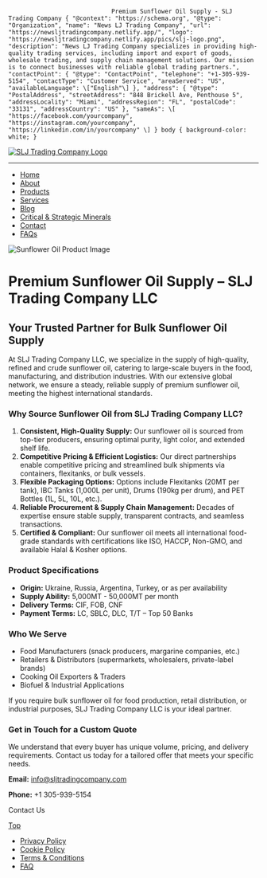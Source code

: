                                  Premium Sunflower Oil Supply - SLJ Trading Company { "@context": "https://schema.org", "@type": "Organization", "name": "News LJ Trading Company", "url": "https://newsljtradingcompany.netlify.app/", "logo": "https://newsljtradingcompany.netlify.app/pics/slj-logo.png", "description": "News LJ Trading Company specializes in providing high-quality trading services, including import and export of goods, wholesale trading, and supply chain management solutions. Our mission is to connect businesses with reliable global trading partners.", "contactPoint": { "@type": "ContactPoint", "telephone": "+1-305-939-5154", "contactType": "Customer Service", "areaServed": "US", "availableLanguage": \["English"\] }, "address": { "@type": "PostalAddress", "streetAddress": "848 Brickell Ave, Penthouse 5", "addressLocality": "Miami", "addressRegion": "FL", "postalCode": "33131", "addressCountry": "US" }, "sameAs": \[ "https://facebook.com/yourcompany", "https://instagram.com/yourcompany", "https://linkedin.com/in/yourcompany" \] } body { background-color: white; }

[![SLJ Trading Company Logo](https://sljtradingcompany.b-cdn.net/pics/slj-logo.png)](index.html)

* * *

*   [Home](index.html)
*   [About](about.html)
*   [Products](products.html)
*   [Services](services.html)
*   [Blog](blog.html)
*   [Critical & Strategic Minerals](critical-strategic-minerals.html)
*   [Contact](contact.html)
*   [FAQs](faq.html)

![Sunflower Oil Product Image](https://sljtradingcompany.b-cdn.net/pics/sunflower-oil.jpg) 

Premium Sunflower Oil Supply – SLJ Trading Company LLC
======================================================

Your Trusted Partner for Bulk Sunflower Oil Supply
--------------------------------------------------

At SLJ Trading Company LLC, we specialize in the supply of high-quality, refined and crude sunflower oil, catering to large-scale buyers in the food, manufacturing, and distribution industries. With our extensive global network, we ensure a steady, reliable supply of premium sunflower oil, meeting the highest international standards.

### Why Source Sunflower Oil from SLJ Trading Company LLC?

1.  **Consistent, High-Quality Supply:** Our sunflower oil is sourced from top-tier producers, ensuring optimal purity, light color, and extended shelf life.
2.  **Competitive Pricing & Efficient Logistics:** Our direct partnerships enable competitive pricing and streamlined bulk shipments via containers, flexitanks, or bulk vessels.
3.  **Flexible Packaging Options:** Options include Flexitanks (20MT per tank), IBC Tanks (1,000L per unit), Drums (190kg per drum), and PET Bottles (1L, 5L, 10L, etc.).
4.  **Reliable Procurement & Supply Chain Management:** Decades of expertise ensure stable supply, transparent contracts, and seamless transactions.
5.  **Certified & Compliant:** Our sunflower oil meets all international food-grade standards with certifications like ISO, HACCP, Non-GMO, and available Halal & Kosher options.

### Product Specifications

*   **Origin:** Ukraine, Russia, Argentina, Turkey, or as per availability
*   **Supply Ability:** 5,000MT - 50,000MT per month
*   **Delivery Terms:** CIF, FOB, CNF
*   **Payment Terms:** LC, SBLC, DLC, T/T – Top 50 Banks

### Who We Serve

*   Food Manufacturers (snack producers, margarine companies, etc.)
*   Retailers & Distributors (supermarkets, wholesalers, private-label brands)
*   Cooking Oil Exporters & Traders
*   Biofuel & Industrial Applications

If you require bulk sunflower oil for food production, retail distribution, or industrial purposes, SLJ Trading Company LLC is your ideal partner.

### Get in Touch for a Custom Quote

We understand that every buyer has unique volume, pricing, and delivery requirements. Contact us today for a tailored offer that meets your specific needs.

**Email:** info@sljtradingcompany.com

**Phone:** +1 305-939-5154

Contact Us

[Top](#)

*   [Privacy Policy](privacy.html)
*   [Cookie Policy](cookies.html)
*   [Terms & Conditions](terms.html)
*   [FAQ](faq.html)
